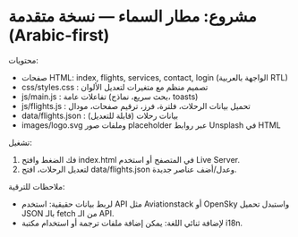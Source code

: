 
مشروع: مطار السماء — نسخة متقدمة (Arabic-first)
============================================

محتويات:
- صفحات HTML: index, flights, services, contact, login (الواجهة بالعربية RTL)
- css/styles.css : تصميم منظم مع متغيرات لتعديل الألوان
- js/main.js : تفاعلات عامة (بحث سريع، نماذج، toasts)
- js/flights.js : تحميل بيانات الرحلات، فلترة، فرز، ترقيم صفحات، مودال
- data/flights.json : بيانات رحلات (قابلة للتعديل)
- images/logo.svg وملفات صور placeholder عبر روابط Unsplash في HTML

تشغيل:
1. فك الضغط وافتح index.html في المتصفح أو استخدم Live Server.
2. لتعديل الرحلات، افتح data/flights.json وعدل/أضف عناصر جديدة.

ملاحظات للترقية:
- لربط بيانات حقيقية: استخدم API مثل Aviationstack أو OpenSky واستبدل تحميل JSON بالـ fetch من الـ API.
- لإضافة ثنائي اللغة: يمكن إضافة ملفات ترجمة أو استخدام مكتبة i18n.
